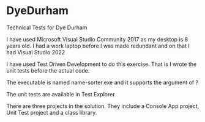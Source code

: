# DyeDurham
Technical Tests for Dye Durham

I have used Microsoft Visual Studio Community 2017 as my desktop is 8 years old. I had a work laptop before I was made redundant and on that I had Visual Studio 2022

I have used Test Driven Development to do this exercise. That is I wrote the unit tests before the actual code.

The executable is named name-sorter.exe and it supports the argument of ?

The unit tests are available in Test Explorer

There are three projects in the solution. They include a Console App project, Unit Test project and a class library.

